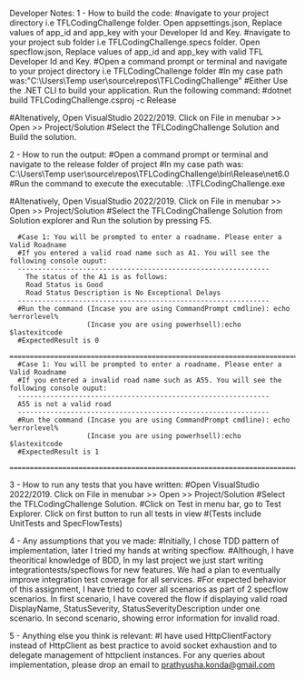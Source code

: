 Developer Notes:
1 - How to build the code:
  #navigate to your project directory i.e TFLCodingChallenge folder. 
  Open appsettings.json, Replace values of app_id and app_key with your Developer Id and Key.
  #navigate to your project sub folder i.e TFLCodingChallenge.specs folder. 
  Open specflow.json, Replace values of app_id and app_key with valid TFL Developer Id and Key.
  #Open a command prompt or terminal and navigate to your project directory i.e TFLCodingChallenge folder 
  #In my case path was:"C:\Users\Temp user\source\repos\TFLCodingChallenge"
  #Either Use the .NET CLI to build your application. Run the following command:
	#dotnet build TFLCodingChallenge.csproj -c Release

  #Altenatively, Open VisualStudio 2022/2019. Click on File in menubar >> Open >> Project/Solution
  #Select the TFLCodingChallenge Solution and Build the solution.

2 - How to run the output:
  #Open a command prompt or terminal and navigate to the release folder of project
  #In my case path was: C:\Users\Temp user\source\repos\TFLCodingChallenge\bin\Release\net6.0
  #Run the command to execute the executable: .\TFLCodingChallenge.exe

  #Altenatively, Open VisualStudio 2022/2019. Click on File in menubar >> Open >> Project/Solution
  #Select the TFLCodingChallenge Solution from Solution explorer and Run the solution by pressing F5.  

	  #Case 1: You will be prompted to enter a roadname. Please enter a Valid Roadname
	  #If you entered a valid road name such as A1. You will see the following console ouput:
	  --------------------------------------------------------------
		The status of the A1 is as follows:
		Road Status is Good
	    Road Status Description is No Exceptional Delays
      --------------------------------------------------------------
	  #Run the command (Incase you are using CommandPrompt cmdline): echo %errorlevel%
	                   (Incase you are using powerhsell):echo $lastexitcode
	  #ExpectedResult is 0
      ====================================================================================
	  #Case 1: You will be prompted to enter a roadname. Please enter a Valid Roadname
	  #If you entered a invalid road name such as A55. You will see the following console ouput:
	  --------------------------------------------------------------
      A55 is not a valid road
      --------------------------------------------------------------
	  #Run the command (Incase you are using CommandPrompt cmdline): echo %errorlevel%
	                   (Incase you are using powerhsell):echo $lastexitcode
	  #ExpectedResult is 1
	  ===================================================================================   

3 - How to run any tests that you have written:
   #Open VisualStudio 2022/2019. Click on File in menubar >> Open >> Project/Solution
   #Select the TFLCodingChallenge Solution.
   #Click on Test in menu bar, go to Test Explorer. Click on first button to run all tests in view
   #(Tests include UnitTests and SpecFlowTests)

4 - Any assumptions that you ve made:
    #Initially, I chose TDD pattern of implementation, later I tried my hands at writing specflow.
	#Although, I have theoritical knowledge of BDD, In my last project we just start writing      integrationtests/specflows for new features.
 We had a plan to eventually improve integration test coverage for all services.
    #For expected behavior of this assignment, I have tried to cover all scenarios as part of 2 specflow scenarios.
	In first scenario, I have covered the flow if displaying valid road DisplayName, StatusSeverity, StatusSeverityDescription under one scenario.
	In second scenario, showing error information for invalid road.

5 - Anything else you think is relevant:
   #I have used HttpClientFactory instead of HttpClient as best practice to 
   avoid socket exhaustion and to delegate management of httpclient instances.
   For any queries about implementation, please drop an email to prathyusha.konda@gmail.com


  